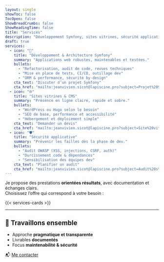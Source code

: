```yaml
---
layout: single
showToc: false
TocOpen: false
ShowBreadCrumbs: false
ShowReadingTime: false
title: "Services"
description: "Développement Symfony, sites vitrines, sécurité applicative — des solutions claires et adaptées à vos besoins."
draft: true
services:
  - icon: "🧱"
    title: "Développement & Architecture Symfony"
    summary: "Applications web robustes, maintenables et testées."
    bullets:
      - "Refactorisation, audit de code, revues techniques"
      - "Mise en place de tests, CI/CD, outillage dev"
      - "ORM & performance, sécurité by-design"
    cta_text: "Discuter d’un projet Symfony"
    cta_href: "mailto:jeanvivien.sicot@lapiscine.pro?subject=Projet%20Symfony"
  - icon: "🌐"
    title: "Sites vitrines & CMS"
    summary: "Présence en ligne claire, rapide et sobre."
    bullets:
      - "WordPress ou Hugo selon le besoin"
      - "SEO de base, performance et accessibilité"
      - "Hébergement et déploiement simple"
    cta_text: "Demander un devis"
    cta_href: "mailto:jeanvivien.sicot@lapiscine.pro?subject=Site%20vitrine"
  - icon: "🛡️"
    title: "Sécurité applicative"
    summary: "Prévenir les failles dès la phase de dev."
    bullets:
      - "Audit OWASP (XSS, injections, CSRF, auth)"
      - "Durcissement code & dépendances"
      - "Sensibilisation des équipes dev"
    cta_text: "Planifier un audit"
    cta_href: "mailto:jeanvivien.sicot@lapiscine.pro?subject=Audit%20s%C3%A9curit%C3%A9%20applicative"
---
```


Je propose des prestations **orientées résultats**, avec documentation et échanges clairs.  
Choisissez l’offre qui correspond à votre besoin :

{{< services-cards >}}

---

## 🚀 Travaillons ensemble

- Approche **pragmatique et transparente**
- Livrables **documentés**
- Focus **maintenabilité & sécurité**

📬 [Me contacter](mailto:jeanvivien.sicot@lapiscine.pro)
